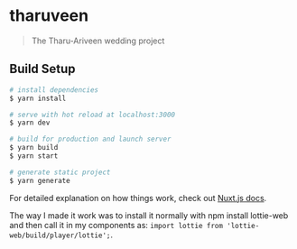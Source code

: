 # tharuveen

> The Tharu-Ariveen wedding project

## Build Setup

``` bash
# install dependencies
$ yarn install

# serve with hot reload at localhost:3000
$ yarn dev

# build for production and launch server
$ yarn build
$ yarn start

# generate static project
$ yarn generate
```

For detailed explanation on how things work, check out [Nuxt.js docs](https://nuxtjs.org).

The way I made it work was to install it normally with npm install lottie-web and then call it in my components as: `import lottie from 'lottie-web/build/player/lottie';`.

